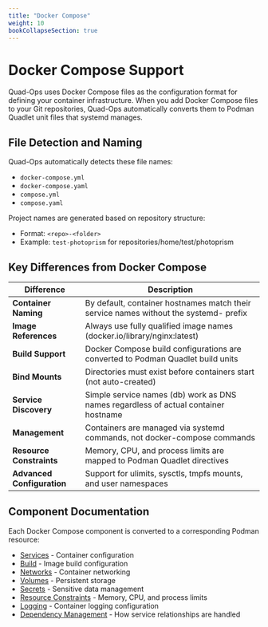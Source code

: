 ```yaml
---
title: "Docker Compose"
weight: 10
bookCollapseSection: true
---
```


# Docker Compose Support

Quad-Ops uses Docker Compose files as the configuration format for defining your container infrastructure. When you add Docker Compose files to your Git repositories, Quad-Ops automatically converts them to Podman Quadlet unit files that systemd manages.

## File Detection and Naming

Quad-Ops automatically detects these file names:
- `docker-compose.yml`
- `docker-compose.yaml`
- `compose.yml`
- `compose.yaml`

Project names are generated based on repository structure:
- Format: `<repo>-<folder>`
- Example: `test-photoprism` for repositories/home/test/photoprism

## Key Differences from Docker Compose

| Difference | Description |
|------------|-------------|
| **Container Naming** | By default, container hostnames match their service names without the systemd- prefix |
| **Image References** | Always use fully qualified image names (docker.io/library/nginx:latest) |
| **Build Support** | Docker Compose build configurations are converted to Podman Quadlet build units |
| **Bind Mounts** | Directories must exist before containers start (not auto-created) |
| **Service Discovery** | Simple service names (db) work as DNS names regardless of actual container hostname |
| **Management** | Containers are managed via systemd commands, not docker-compose commands |
| **Resource Constraints** | Memory, CPU, and process limits are mapped to Podman Quadlet directives |
| **Advanced Configuration** | Support for ulimits, sysctls, tmpfs mounts, and user namespaces |

## Component Documentation

Each Docker Compose component is converted to a corresponding Podman resource:

- [Services](services) - Container configuration
- [Build](build) - Image build configuration
- [Networks](networks) - Container networking
- [Volumes](volumes) - Persistent storage
- [Secrets](secrets) - Sensitive data management
- [Resource Constraints](resource-constraints) - Memory, CPU, and process limits
- [Logging](logging) - Container logging configuration
- [Dependency Management](../dependency-management) - How service relationships are handled